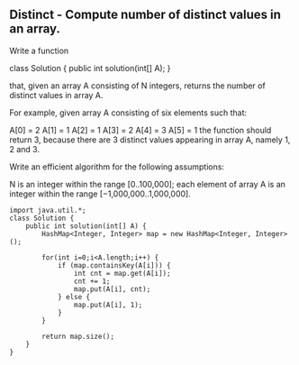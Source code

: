 ## Distinct - Compute number of distinct values in an array.
Write a function

class Solution { public int solution(int[] A); }

that, given an array A consisting of N integers, returns the number of distinct values in array A.

For example, given array A consisting of six elements such that:

 A[0] = 2    A[1] = 1    A[2] = 1
 A[3] = 2    A[4] = 3    A[5] = 1
the function should return 3, because there are 3 distinct values appearing in array A, namely 1, 2 and 3.

Write an efficient algorithm for the following assumptions:

N is an integer within the range [0..100,000];
each element of array A is an integer within the range [−1,000,000..1,000,000].

~~~
import java.util.*;
class Solution {
    public int solution(int[] A) {
        HashMap<Integer, Integer> map = new HashMap<Integer, Integer>();

        for(int i=0;i<A.length;i++) {
            if (map.containsKey(A[i])) {
                int cnt = map.get(A[i]);
                cnt += 1;
                map.put(A[i], cnt);
            } else {
                map.put(A[i], 1);
            }
        }

        return map.size();
    }
}
~~~
